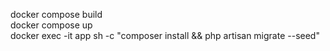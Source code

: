 docker compose build <br>
docker compose up <br>
docker exec -it app sh -c "composer install && php artisan migrate --seed" <br>

